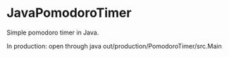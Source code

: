 # JavaPomodoroTimer
Simple pomodoro timer in Java.

In production: open through java out/production/PomodoroTimer/src.Main
